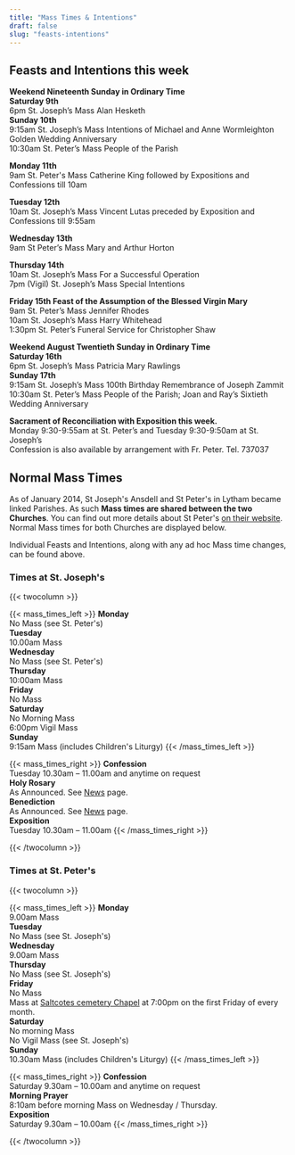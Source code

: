 ```yaml
---
title: "Mass Times & Intentions"
draft: false
slug: "feasts-intentions"
---
```


## Feasts and Intentions this week  

**Weekend Nineteenth Sunday in Ordinary Time**  
**Saturday 9th**  
6pm St. Joseph’s Mass Alan Hesketh  
**Sunday 10th**  
9:15am St. Joseph’s Mass Intentions of Michael and Anne Wormleighton Golden Wedding Anniversary  
10:30am St. Peter’s Mass People of the Parish  

**Monday 11th**  
9am St. Peter's Mass Catherine King followed by Expositions and Confessions till 10am  

**Tuesday 12th**  
10am St. Joseph’s Mass Vincent Lutas preceded by Exposition and Confessions till 9:55am  

**Wednesday 13th**  
9am St Peter’s Mass Mary and Arthur Horton  

**Thursday 14th**  
10am St. Joseph’s Mass For a Successful Operation  
7pm (Vigil) St. Joseph’s Mass Special Intentions  

**Friday 15th Feast of the Assumption of the Blessed Virgin Mary**  
9am St. Peter’s Mass Jennifer Rhodes  
10am St. Joseph’s Mass Harry Whitehead  
1:30pm St. Peter’s Funeral Service for Christopher Shaw

**Weekend August Twentieth Sunday in Ordinary Time**  
**Saturday 16th**  
6pm St. Joseph’s Mass Patricia Mary Rawlings  
**Sunday 17th**  
9:15am St. Joseph’s Mass 100th Birthday Remembrance of Joseph Zammit  
10:30am St. Peter’s Mass People of the Parish; Joan and Ray’s Sixtieth Wedding Anniversary  

**Sacrament of Reconciliation with Exposition this week.**  
Monday 9:30-9:55am at St. Peter’s and Tuesday 9:30-9:50am at St. Joseph’s  
Confession is also available by arrangement with Fr. Peter. Tel. 737037

## Normal Mass Times

As of January 2014, St Joseph's Ansdell and St Peter's in Lytham became linked Parishes. As such **Mass times are shared between the two Churches**. You can find out more details about St Peter's [on their website](https://www.stpeterslytham.co.uk/). Normal Mass times for both Churches are displayed below.

Individual Feasts and Intentions, along with any ad hoc Mass time changes, can be found above.

### Times at St. Joseph's

{{< twocolumn >}}

{{< mass_times_left >}}
**Monday**  
No Mass (see St. Peter's)  
**Tuesday**  
10.00am Mass  
**Wednesday**  
No Mass (see St. Peter's)  
**Thursday**  
10:00am Mass  
**Friday**  
No Mass  
**Saturday**  
No Morning Mass  
6:00pm Vigil Mass  
**Sunday**  
9:15am Mass (includes Children's Liturgy)
{{< /mass_times_left >}}

{{< mass_times_right >}}
**Confession**  
Tuesday 10.30am – 11.00am and anytime on request  
**Holy Rosary**  
As Announced. See [News](/news) page.  
**Benediction**  
As Announced. See [News](/news) page.  
**Exposition**  
Tuesday 10.30am – 11.00am
{{< /mass_times_right >}}

{{< /twocolumn >}}

### Times at St. Peter's

{{< twocolumn >}}

{{< mass_times_left >}}
**Monday**  
9.00am Mass  
**Tuesday**  
No Mass (see St. Joseph's)  
**Wednesday**  
9.00am Mass  
**Thursday**  
No Mass (see St. Joseph's)  
**Friday**  
No Mass  
Mass at [Saltcotes cemetery Chapel](https://goo.gl/maps/McT83) at 7:00pm on the first Friday of every month.  
**Saturday**  
No morning Mass  
No Vigil Mass (see St. Joseph's)  
**Sunday**  
10.30am Mass (includes Children's Liturgy)
{{< /mass_times_left >}}

{{< mass_times_right >}}
**Confession**  
Saturday 9.30am – 10.00am and anytime on request  
**Morning Prayer**  
8:10am before morning Mass on Wednesday / Thursday.  
**Exposition**  
Saturday 9.30am – 10.00am
{{< /mass_times_right >}}

{{< /twocolumn >}}
